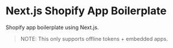 # Next.js Shopify App Boilerplate

Shopify app boilerplate using Next.js.

> NOTE: This only supports offline tokens + embedded apps.
